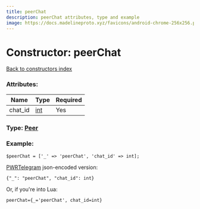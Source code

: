 ```yaml
---
title: peerChat
description: peerChat attributes, type and example
image: https://docs.madelineproto.xyz/favicons/android-chrome-256x256.png
---
```

# Constructor: peerChat  
[Back to constructors index](index.md)



### Attributes:

| Name     |    Type       | Required |
|----------|---------------|----------|
|chat\_id|[int](../types/int.md) | Yes|



### Type: [Peer](../types/Peer.md)


### Example:

```
$peerChat = ['_' => 'peerChat', 'chat_id' => int];
```  

[PWRTelegram](https://pwrtelegram.xyz) json-encoded version:

```
{"_": "peerChat", "chat_id": int}
```


Or, if you're into Lua:  


```
peerChat={_='peerChat', chat_id=int}

```


